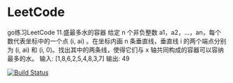 # LeetCode
go练习LeetCode
11.盛最多水的容器
给定 n 个非负整数 a1，a2，...，an，每个数代表坐标中的一个点 (i, ai) 。在坐标内画 n 条垂直线，垂直线 i 的两个端点分别为 (i, ai) 和 (i, 0)。找出其中的两条线，使得它们与 x 轴共同构成的容器可以容纳最多的水。
输入: [1,8,6,2,5,4,8,3,7]
输出: 49


[![Build Status](https://travis-ci.org/504807890/LeetCode.svg?branch=master)](https://travis-ci.org/504807890/LeetCode)